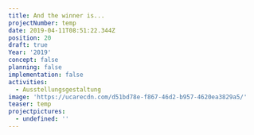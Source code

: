 ```yaml
---
title: And the winner is...
projectNumber: temp
date: 2019-04-11T08:51:22.344Z
position: 20
draft: true
Year: '2019'
concept: false
planning: false
implementation: false
activities:
  - Ausstellungsgestaltung
image: 'https://ucarecdn.com/d51bd78e-f867-46d2-b957-4620ea3829a5/'
teaser: temp
projectpictures:
  - undefined: ''
---
```


